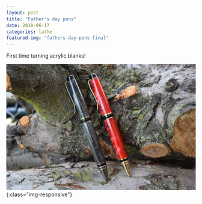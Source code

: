 ```yaml
---
layout: post
title: "Father's day pens"
date: 2018-06-17
categories: lathe 
featured-img: "fathers-day-pens-final"
---
```


First time turning acrylic blanks!

![fathers-day-pens-final](/assets/img/posts/fathers-day-pens-final.jpg){:class="img-responsive"}

